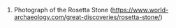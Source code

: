 1. Photograph of the Rosetta Stone 
(https://www.world-archaeology.com/great-discoveries/rosetta-stone/)

